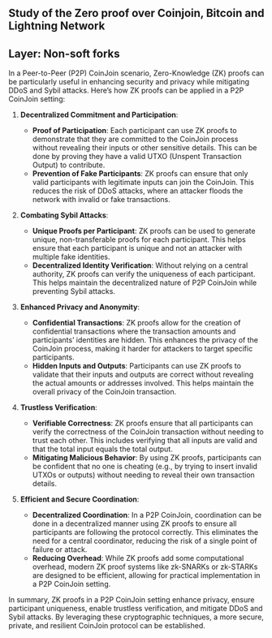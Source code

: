 ## Study of the Zero proof over Coinjoin, Bitcoin and Lightning Network
## Layer: Non-soft forks

In a Peer-to-Peer (P2P) CoinJoin scenario, Zero-Knowledge (ZK) proofs can be particularly useful in enhancing security and privacy while mitigating DDoS and Sybil attacks. Here’s how ZK proofs can be applied in a P2P CoinJoin setting:

1. **Decentralized Commitment and Participation**:
   - **Proof of Participation**: Each participant can use ZK proofs to demonstrate that they are committed to the CoinJoin process without revealing their inputs or other sensitive details. This can be done by proving they have a valid UTXO (Unspent Transaction Output) to contribute.
   - **Prevention of Fake Participants**: ZK proofs can ensure that only valid participants with legitimate inputs can join the CoinJoin. This reduces the risk of DDoS attacks, where an attacker floods the network with invalid or fake transactions.

2. **Combating Sybil Attacks**:
   - **Unique Proofs per Participant**: ZK proofs can be used to generate unique, non-transferable proofs for each participant. This helps ensure that each participant is unique and not an attacker with multiple fake identities.
   - **Decentralized Identity Verification**: Without relying on a central authority, ZK proofs can verify the uniqueness of each participant. This helps maintain the decentralized nature of P2P CoinJoin while preventing Sybil attacks.

3. **Enhanced Privacy and Anonymity**:
   - **Confidential Transactions**: ZK proofs allow for the creation of confidential transactions where the transaction amounts and participants’ identities are hidden. This enhances the privacy of the CoinJoin process, making it harder for attackers to target specific participants.
   - **Hidden Inputs and Outputs**: Participants can use ZK proofs to validate that their inputs and outputs are correct without revealing the actual amounts or addresses involved. This helps maintain the overall privacy of the CoinJoin transaction.

4. **Trustless Verification**:
   - **Verifiable Correctness**: ZK proofs ensure that all participants can verify the correctness of the CoinJoin transaction without needing to trust each other. This includes verifying that all inputs are valid and that the total input equals the total output.
   - **Mitigating Malicious Behavior**: By using ZK proofs, participants can be confident that no one is cheating (e.g., by trying to insert invalid UTXOs or outputs) without needing to reveal their own transaction details.

5. **Efficient and Secure Coordination**:
   - **Decentralized Coordination**: In a P2P CoinJoin, coordination can be done in a decentralized manner using ZK proofs to ensure all participants are following the protocol correctly. This eliminates the need for a central coordinator, reducing the risk of a single point of failure or attack.
   - **Reducing Overhead**: While ZK proofs add some computational overhead, modern ZK proof systems like zk-SNARKs or zk-STARKs are designed to be efficient, allowing for practical implementation in a P2P CoinJoin setting.

In summary, ZK proofs in a P2P CoinJoin setting enhance privacy, ensure participant uniqueness, enable trustless verification, and mitigate DDoS and Sybil attacks. By leveraging these cryptographic techniques, a more secure, private, and resilient CoinJoin protocol can be established.
